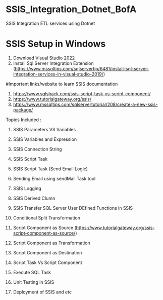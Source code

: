 # SSIS_Integration_Dotnet_BofA
SSIS Integration ETL services using Dotnet

# SSIS Setup in Windows
1. Download Visual Studio 2022
2. Install Sql Server Integration Extension (https://www.mssqltips.com/sqlservertip/6481/install-sql-server-integration-services-in-visual-studio-2019/)

#Important links/website to learn SSIS documentation
1. https://www.sqlshack.com/ssis-script-task-vs-script-component/
2. https://www.tutorialgateway.org/ssis/
3. https://www.mssqltips.com/sqlservertutorial/208/create-a-new-ssis-package/

Topics Included : 
1. SSIS Parameters VS Variables
2. SSIS Variables and Expression
3. SSIS Connection String
4. SSIS Script Task
5. SSIS Script Task (Send Email Logic)
6. Sending Email using sendMail Task tool
7. SSIS Logging
8. SSIS Derived Clumn
9. SSIS Transfer SQL Server User DEfined Functions in SSIS
10. Conditional Split Transformation
11. Script Component as Source (https://www.tutorialgateway.org/ssis-script-component-as-source/)
12. Script Component as Transformation
13. Script Component as Destination
14. Script Task Vs Script Component
15. Execute SQL Task
16. Unit Testing in SSIS

17. Deployment of SSIS and etc
